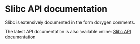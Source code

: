 # Slibc API documentation #

Slibc is extensively documented in the form doxygen comments.

The latest API documentation is also available online: [Slibc API documentation](https://slibc.googlecode.com/svn/api-doc/html/index.html)